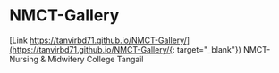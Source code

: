# NMCT-Gallery
[Link https://tanvirbd71.github.io/NMCT-Gallery/](https://tanvirbd71.github.io/NMCT-Gallery/{: target="_blank"})
 NMCT- Nursing & Midwifery College Tangail
